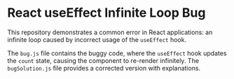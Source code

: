 # React useEffect Infinite Loop Bug

This repository demonstrates a common error in React applications: an infinite loop caused by incorrect usage of the `useEffect` hook.

The `bug.js` file contains the buggy code, where the `useEffect` hook updates the `count` state, causing the component to re-render infinitely. The `bugSolution.js` file provides a corrected version with explanations.